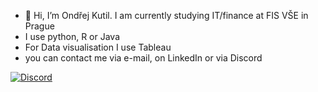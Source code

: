 - 👋 Hi, I’m Ondřej Kutil. I am currently studying IT/finance at FIS VŠE in Prague
- I use python, R or Java
- For Data visualisation I use Tableau
- you can contact me via e-mail, on LinkedIn or via Discord

[![Discord](https://img.shields.io/badge/DISCORD-%237289DA.svg?logo=discord&logoColor=white&style=for-the-badge)](https://discordapp.com/users/551050009626542102)
